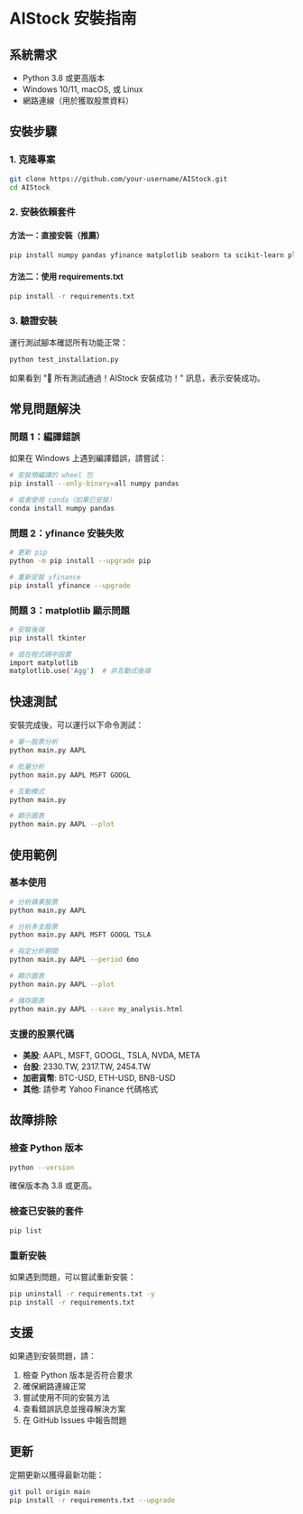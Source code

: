 # AIStock 安裝指南

## 系統需求

- Python 3.8 或更高版本
- Windows 10/11, macOS, 或 Linux
- 網路連線（用於獲取股票資料）

## 安裝步驟

### 1. 克隆專案

```bash
git clone https://github.com/your-username/AIStock.git
cd AIStock
```

### 2. 安裝依賴套件

#### 方法一：直接安裝（推薦）

```bash
pip install numpy pandas yfinance matplotlib seaborn ta scikit-learn plotly dash dash-bootstrap-components requests python-dotenv schedule
```

#### 方法二：使用 requirements.txt

```bash
pip install -r requirements.txt
```

### 3. 驗證安裝

運行測試腳本確認所有功能正常：

```bash
python test_installation.py
```

如果看到 "🎉 所有測試通過！AIStock 安裝成功！" 訊息，表示安裝成功。

## 常見問題解決

### 問題 1：編譯錯誤

如果在 Windows 上遇到編譯錯誤，請嘗試：

```bash
# 安裝預編譯的 wheel 包
pip install --only-binary=all numpy pandas

# 或者使用 conda（如果已安裝）
conda install numpy pandas
```

### 問題 2：yfinance 安裝失敗

```bash
# 更新 pip
python -m pip install --upgrade pip

# 重新安裝 yfinance
pip install yfinance --upgrade
```

### 問題 3：matplotlib 顯示問題

```bash
# 安裝後端
pip install tkinter

# 或在程式碼中設置
import matplotlib
matplotlib.use('Agg')  # 非互動式後端
```

## 快速測試

安裝完成後，可以運行以下命令測試：

```bash
# 單一股票分析
python main.py AAPL

# 批量分析
python main.py AAPL MSFT GOOGL

# 互動模式
python main.py

# 顯示圖表
python main.py AAPL --plot
```

## 使用範例

### 基本使用

```bash
# 分析蘋果股票
python main.py AAPL

# 分析多支股票
python main.py AAPL MSFT GOOGL TSLA

# 指定分析期間
python main.py AAPL --period 6mo

# 顯示圖表
python main.py AAPL --plot

# 儲存圖表
python main.py AAPL --save my_analysis.html
```

### 支援的股票代碼

- **美股**: AAPL, MSFT, GOOGL, TSLA, NVDA, META
- **台股**: 2330.TW, 2317.TW, 2454.TW
- **加密貨幣**: BTC-USD, ETH-USD, BNB-USD
- **其他**: 請參考 Yahoo Finance 代碼格式

## 故障排除

### 檢查 Python 版本

```bash
python --version
```

確保版本為 3.8 或更高。

### 檢查已安裝的套件

```bash
pip list
```

### 重新安裝

如果遇到問題，可以嘗試重新安裝：

```bash
pip uninstall -r requirements.txt -y
pip install -r requirements.txt
```

## 支援

如果遇到安裝問題，請：

1. 檢查 Python 版本是否符合要求
2. 確保網路連線正常
3. 嘗試使用不同的安裝方法
4. 查看錯誤訊息並搜尋解決方案
5. 在 GitHub Issues 中報告問題

## 更新

定期更新以獲得最新功能：

```bash
git pull origin main
pip install -r requirements.txt --upgrade
``` 